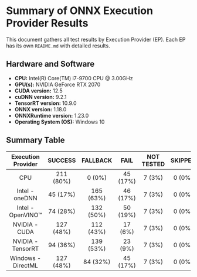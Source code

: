 # Summary of ONNX Execution Provider Results

This document gathers all test results by Execution Provider (EP).
Each EP has its own `README.md` with detailed results.

## Hardware and Software

- **CPU:** Intel(R) Core(TM) i7-9700 CPU @ 3.00GHz
- **GPU(s):** NVIDIA GeForce RTX 2070
- **CUDA version:** 12.5
- **cuDNN version:** 9.2.1
- **TensorRT version:** 10.9.0
- **ONNX version:** 1.18.0
- **ONNXRuntime version:** 1.23.0
- **Operating System (OS):** Windows 10

## Summary Table

| Execution Provider | SUCCESS | FALLBACK | FAIL | NOT TESTED | SKIPPED |
|:------------------:|:-------:|:--------:|:----:|:-----------:|:--------:|
| CPU | 211 (80%) | 0 (0%) | 45 (17%) | 7 (3%) | 0 (0%) |
| Intel - oneDNN | 45 (17%) | 165 (63%) | 46 (17%) | 7 (3%) | 0 (0%) |
| Intel - OpenVINO™ | 74 (28%) | 132 (50%) | 50 (19%) | 7 (3%) | 0 (0%) |
| NVIDIA - CUDA | 127 (48%) | 112 (43%) | 17 (6%) | 7 (3%) | 0 (0%) |
| NVIDIA - TensorRT | 94 (36%) | 139 (53%) | 23 (9%) | 7 (3%) | 0 (0%) |
| Windows - DirectML | 127 (48%) | 84 (32%) | 45 (17%) | 7 (3%) | 0 (0%) |

